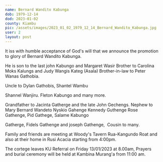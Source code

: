 ```yaml
---
name: Bernard Wandito Kabunga
dob: 1979-12-14
dod: 2023-01-02
county: Kiambu
pic: /assets/images/2023_01_02_1979_12_14_Bernard_Wandito_Kabunga.jpg
user: 2
layout: post
---
```

<p class='py-2'>It iss with humble acceptance of God's will that we announce the promotion to glory of Bernard Wandito Kabunga.</p><p class='py-2'></p><p class='py-2'>He is son to the last john Kabungo and Margaret Wasir Brother to Carolina Moks Kalungs and Judy Wangis Kateg (Asala) Brother-in-law to Peter Wanas Gathobia.</p><p class='py-2'></p><p class='py-2'>Uncle to Dylan Gathobis, Shantel Wambu</p><p class='py-2'>Shannel Wanjiru. Fleton Kabungo and many more. </p><p class='py-2'></p><p class='py-2'>Grandfather to Jacinta Gatherge and the late John Gechengs. Nephew to Mary Bernard Wandeto Nyskio Gahenge Kennedy Guthenge Rose Gathenge, Pid Gathege, Salame Kabungo</p><p class='py-2'>Gatherge, Fidels Gathenge and joseph Gathenge,  Cousin to many.</p><p class='py-2'></p><p class='py-2'>Family and friends are meeting at Woody's Tavern Rua-Kangundo Roat and also at their home in Rusi Acacia starting from 4:00pm.</p><p class='py-2'></p><p class='py-2'>The cortege leaves KU Referral on Friday 13/01/2023 at 8.00am, Prayers and burial ceremony will be held at Kambina Murang'a from 11:00 am.</p><p class='py-2'></p><p class='py-2'></p>
